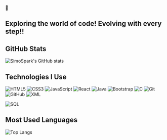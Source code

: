 


🌱 <h2>Exploring the world of code! Evolving with every step!!</h2>

## GitHub Stats

![SimoSpark's GitHub stats](https://github-readme-stats.vercel.app/api?username=SimoSpark&show_icons=true&theme=radical)

## Technologies I Use

![HTML5](https://img.shields.io/badge/HTML5-E34F26?style=for-the-badge&logo=html5&logoColor=white)
![CSS3](https://img.shields.io/badge/CSS3-1572B6?style=for-the-badge&logo=css3&logoColor=white)
![JavaScript](https://img.shields.io/badge/JavaScript-F7DF1E?style=for-the-badge&logo=javascript&logoColor=black)
![React](https://img.shields.io/badge/React-61DAFB?style=for-the-badge&logo=react&logoColor=black)
![Java](https://img.shields.io/badge/Java-007396?style=for-the-badge&logo=java&logoColor=white)
![Bootstrap](https://img.shields.io/badge/Bootstrap-7952B3?style=for-the-badge&logo=bootstrap&logoColor=white)
![C](https://img.shields.io/badge/C-A8B9CC?style=for-the-badge&logo=c&logoColor=white)
![Git](https://img.shields.io/badge/Git-F05032?style=for-the-badge&logo=git&logoColor=white)
![GitHub](https://img.shields.io/badge/GitHub-181717?style=for-the-badge&logo=github&logoColor=white)
![XML](https://img.shields.io/badge/XML-FF6600?style=for-the-badge&logo=xml&logoColor=white)

![SQL](https://img.shields.io/badge/SQL-4479A1?style=for-the-badge&logo=postgresql&logoColor=white)


## Most Used Languages

![Top Langs](https://github-readme-stats.vercel.app/api/top-langs/?username=SimoSpark&layout=compact&theme=radical)



<!---
OUKHAJOU/OUKHAJOU is a ✨ special ✨ repository because its `README.md` (this file) appears on your GitHub profile.
You can click the Preview link to take a look at your changes.
--->
